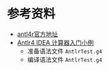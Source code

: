 # 参考资料

- [antl4r官方地址](https://www.antlr.org)
- [Antlr4 IDEA 计算器入门小例](https://www.jianshu.com/p/628f2a4eb815)
    - 准备语法文件 `AntlrTest.g4`
    - 编译语法文件 `AntlrTest.g4`